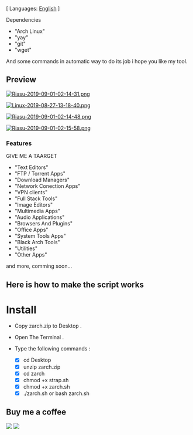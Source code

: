 [ Languages: [English](README.md) ]

Dependencies

* "Arch Linux"
* "yay"
* "git"
* "wget"

And some commands in automatic way to do its job i hope you like my tool.

## Preview
[![Riasu-2019-09-01-02-14-31.png](https://i.postimg.cc/Prq7bwjw/Riasu-2019-09-01-02-14-31.png)](https://postimg.cc/dDznwDDs)

[![Linux-2019-08-27-13-18-40.png](https://i.postimg.cc/g28H3znh/Linux-2019-08-27-13-18-40.png)](https://postimg.cc/jDqfbr6q)

[![Riasu-2019-09-01-02-14-48.png](https://i.postimg.cc/C5xc4WWg/Riasu-2019-09-01-02-14-48.png)](https://postimg.cc/ft17zgz2)

[![Riasu-2019-09-01-02-15-58.png](https://i.postimg.cc/cCkXkFS8/Riasu-2019-09-01-02-15-58.png)](https://postimg.cc/n974CYMH)

### Features

GIVE ME A TAARGET

* "Text Editors"
* "FTP / Torrent Apps"
* "Download Managers"
* "Network Conection Apps"
* "VPN clients"
* "Full Stack Tools"
* "Image Editors"
* "Multimedia Apps"
* "Audio Applications"
* "Browsers And Plugins"
* "Office Apps"
* "System Tools Apps"
* "Black Arch Tools"
* "Utilities"
* "Other Apps"

and more, comming soon...

## Here is how to make the script works

# Install

* Copy zarch.zip to Desktop .
* Open The Terminal .
* Type the following commands :

    - [X] cd Desktop
    - [X] unzip zarch.zip
    - [X] cd zarch
    - [X] chmod +x strap.sh
    - [X] chmod +x zarch.sh
    - [X] ./zarch.sh  or  bash zarch.sh

## Buy me a coffee
<a href="https://www.paypal.me/zatiel"><img src="https://img.shields.io/badge/don-paypal-blue"></a> <a href="https://www.patreon.com/zatiel"><img src="https://img.shields.io/badge/don-patreon-ff69b4"> 

